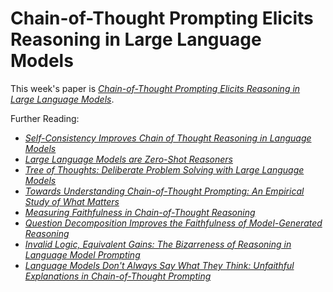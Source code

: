 # Chain-of-Thought Prompting Elicits Reasoning in Large Language Models

This week's paper is [*Chain-of-Thought Prompting Elicits Reasoning in Large Language Models*](https://arxiv.org/abs/2201.11903).

Further Reading:
- [*Self-Consistency Improves Chain of Thought Reasoning in Language Models*](https://arxiv.org/abs/2203.11171)
- [*Large Language Models are Zero-Shot Reasoners*](https://arxiv.org/abs/2205.11916)
- [*Tree of Thoughts: Deliberate Problem Solving with Large Language Models*](https://arxiv.org/abs/2305.10601)
- [*Towards Understanding Chain-of-Thought Prompting: An Empirical Study of What Matters*](https://arxiv.org/abs/2212.10001)
- [*Measuring Faithfulness in Chain-of-Thought Reasoning*](https://arxiv.org/abs/2307.13702)
- [*Question Decomposition Improves the Faithfulness of Model-Generated Reasoning*](https://arxiv.org/abs/2307.11768)
- [*Invalid Logic, Equivalent Gains: The Bizarreness of Reasoning in Language Model Prompting*](https://arxiv.org/abs/2307.10573)
- [*Language Models Don't Always Say What They Think: Unfaithful Explanations in Chain-of-Thought Prompting*](https://arxiv.org/abs/2305.04388)